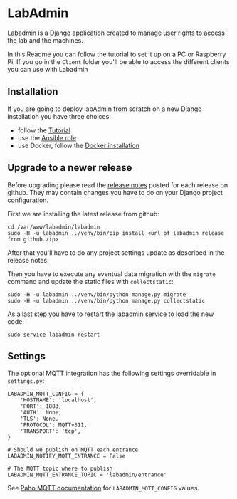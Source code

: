 # LabAdmin

Labadmin is a Django application created to manage user rights to access the lab and the machines.

In this Readme you can follow the tutorial to set it up on a PC or Raspberry Pi. If you go in the ```Client``` folder you'll be able to access the different clients you can use with Labadmin 

## Installation

If you are going to deploy labAdmin from scratch on a new Django installation you have three choices:

- follow the [Tutorial](docs/tutorial.md)
- use the [Ansible role ](https://github.com/OfficineArduinoTorino/ansible-labadmin/)
- use Docker, follow the [Docker installation](docs/docker.md)

## Upgrade to a newer release

Before upgrading please read the [release notes](https://github.com/OfficineArduinoTorino/LabAdmin/releases) posted for each release on github.
They may contain changes you have to do on your Django project configuration.

First we are installing the latest release from github:

```
cd /var/www/labadmin/labadmin
sudo -H -u labadmin ../venv/bin/pip install <url of labadmin release from github.zip>
```

After that you'll have to do any project settings update as described in the release notes.

Then you have to execute any eventual data migration with the `migrate` command and update the static
files with `collectstatic`:

```
sudo -H -u labadmin ../venv/bin/python manage.py migrate
sudo -H -u labadmin ../venv/bin/python manage.py collectstatic
```

As a last step you have to restart the labadmin service to load the new code:

```
sudo service labadmin restart
```

## Settings

The optional MQTT integration has the following settings overridable in `settings.py`:

```
LABADMIN_MQTT_CONFIG = {
    'HOSTNAME': 'localhost',
    'PORT': 1883,
    'AUTH': None,
    'TLS': None,
    'PROTOCOL': MQTTv311,
    'TRANSPORT': 'tcp',
}

# Should we publish on MQTT each entrance
LABADMIN_NOTIFY_MQTT_ENTRANCE = False

# The MQTT topic where to publish
LABADMIN_MQTT_ENTRANCE_TOPIC = 'labadmin/entrance'
```

See [Paho MQTT documentation](https://github.com/eclipse/paho.mqtt.python#single) for `LABADMIN_MQTT_CONFIG` values.
